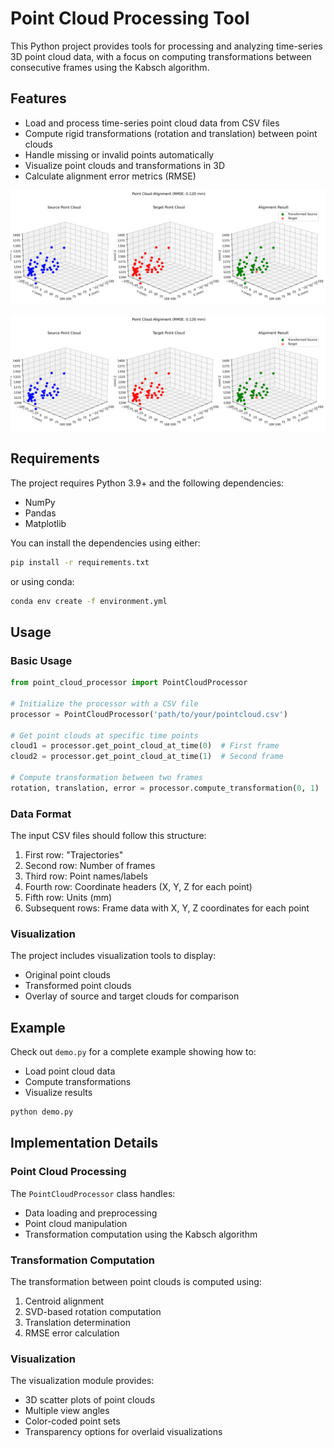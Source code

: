 # Point Cloud Processing Tool

This Python project provides tools for processing and analyzing time-series 3D point cloud data, with a focus on computing transformations between consecutive frames using the Kabsch algorithm.

## Features

- Load and process time-series point cloud data from CSV files
- Compute rigid transformations (rotation and translation) between point clouds
- Handle missing or invalid points automatically
- Visualize point clouds and transformations in 3D
- Calculate alignment error metrics (RMSE)



![Point Cloud Processing Example](images/point_cloud_comparison.png)


![Point Cloud Processing Example](images/point_cloud_comparison.png)
## Requirements

The project requires Python 3.9+ and the following dependencies:
- NumPy
- Pandas
- Matplotlib

You can install the dependencies using either:

```bash
pip install -r requirements.txt
```

or using conda:

```bash
conda env create -f environment.yml
```

## Usage

### Basic Usage

```python
from point_cloud_processor import PointCloudProcessor

# Initialize the processor with a CSV file
processor = PointCloudProcessor('path/to/your/pointcloud.csv')

# Get point clouds at specific time points
cloud1 = processor.get_point_cloud_at_time(0)  # First frame
cloud2 = processor.get_point_cloud_at_time(1)  # Second frame

# Compute transformation between two frames
rotation, translation, error = processor.compute_transformation(0, 1)
```

### Data Format

The input CSV files should follow this structure:
1. First row: "Trajectories"
2. Second row: Number of frames
3. Third row: Point names/labels
4. Fourth row: Coordinate headers (X, Y, Z for each point)
5. Fifth row: Units (mm)
6. Subsequent rows: Frame data with X, Y, Z coordinates for each point

### Visualization

The project includes visualization tools to display:
- Original point clouds
- Transformed point clouds
- Overlay of source and target clouds for comparison

## Example

Check out `demo.py` for a complete example showing how to:
- Load point cloud data
- Compute transformations
- Visualize results

```python
python demo.py
```

## Implementation Details

### Point Cloud Processing

The `PointCloudProcessor` class handles:
- Data loading and preprocessing
- Point cloud manipulation
- Transformation computation using the Kabsch algorithm

### Transformation Computation

The transformation between point clouds is computed using:
1. Centroid alignment
2. SVD-based rotation computation
3. Translation determination
4. RMSE error calculation

### Visualization

The visualization module provides:
- 3D scatter plots of point clouds
- Multiple view angles
- Color-coded point sets
- Transparency options for overlaid visualizations
